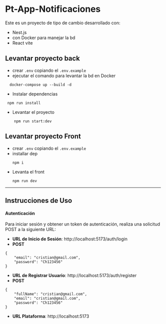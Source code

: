 # Pt-App-Notificaciones

Este es un proyecto de tipo de cambio desarrollado con:
 * Nest.js 
 * con Docker para manejar la bd
 * React vite 

## Levantar proyecto back
* crear `.env` copiando el `.env.example`
 * ejecutar el comando para levantar la bd en Docker
  ```
    docker-compose up --build -d
  ```
 * Instalar dependencias
  ```
   npm run install
  ```
 * Levantar el proyecto
```
    npm run start:dev
  ```

## Levantar proyecto Front
 * crear `.env` copiando el `.env.example`
  * installar dep
    ```
    npm i
    ```
 * Levanta el front
    ```
    npm run dev
    ```

___________________________________________________________________________________________________________________________________________

## Instrucciones de Uso

#### Autenticación

Para iniciar sesión y obtener un token de autenticación, realiza una solicitud POST a la siguiente URL:

- **URL de Inicio de Sesión**: http://localhost:5173/auth/login
- **POST**
```
{
    "email": "cristian@gmail.com",
    "password": "Ch123456"
}
```
- **URL de Registrar Usuario**: http://localhost:5173/auth/register
- **POST**
```
{
    "fullName": "cristian@gmail.com",
    "email": "cristian@gmail.com",
    "password": "Ch123456"
}
```

- **URL Plataforma**: http://localhost:5173
